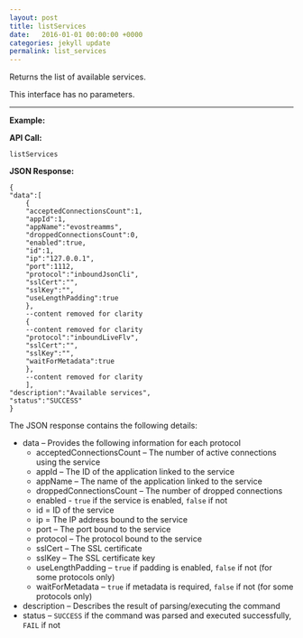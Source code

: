 ```yaml
---
layout: post
title: listServices
date:   2016-01-01 00:00:00 +0000
categories: jekyll update
permalink: list_services
---
```


Returns the list of available services.

This interface has no parameters.

------

**Example:**

**API Call:**

``` 
listServices
```

**JSON Response:**

``` 
{
"data":[
    {
    "acceptedConnectionsCount":1,
    "appId":1,
    "appName":"evostreamms",
    "droppedConnectionsCount":0,
    "enabled":true,
    "id":1,
    "ip":"127.0.0.1",
    "port":1112,
    "protocol":"inboundJsonCli",
    "sslCert":"",
    "sslKey":"",
    "useLengthPadding":true
    },
    --content removed for clarity
    {
    --content removed for clarity
    "protocol":"inboundLiveFlv",
    "sslCert":"",
    "sslKey":"",
    "waitForMetadata":true
    },
    --content removed for clarity
    ],
"description":"Available services",
"status":"SUCCESS"
}
```

The JSON response contains the following details:

- data – Provides the following information for each protocol
  - acceptedConnectionsCount – The number of active connections using the service
  - appId – The ID of the application linked to the service
  - appName – The name of the application linked to the service
  - droppedConnectionsCount – The number of dropped connections
  - enabled - `true` if the service is enabled, `false` if not
  - id = ID of the service
  - ip = The IP address bound to the service
  - port – The port bound to the service
  - protocol – The protocol bound to the service
  - sslCert – The SSL certificate
  - sslKey – The SSL certificate key
  - useLengthPadding – `true` if padding is enabled, `false` if not (for some protocols only)
  - waitForMetadata – `true` if metadata is required, `false` if not (for some protocols only)
- description – Describes the result of parsing/executing the command
- status – `SUCCESS` if the command was parsed and executed successfully, `FAIL` if not
